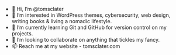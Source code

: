 - 👋 Hi, I’m @tomsclater
- 👀 I’m interested in WordPress themes, cybersecurity, web design, writing books & living a nomadic lifestyle.
- 🌱 I’m currently learning Git and GitHub for version control on my projects.
- 💞️ I’m looking to collaborate on anything that tickles my fancy.
- 📫 Reach me at my website - tomsclater.com

<!---
tomsclater/tomsclater is a ✨ special ✨ repository because its `README.md` (this file) appears on your GitHub profile.
You can click the Preview link to take a look at your changes.
--->
